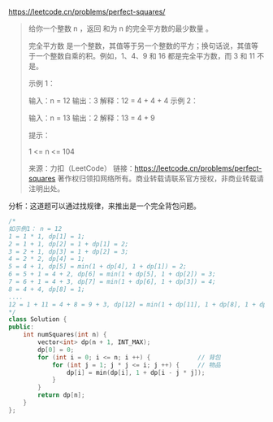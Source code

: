 https://leetcode.cn/problems/perfect-squares/

> 给你一个整数 n ，返回 和为 n 的完全平方数的最少数量 。
>
> 完全平方数 是一个整数，其值等于另一个整数的平方；换句话说，其值等于一个整数自乘的积。例如，1、4、9 和 16 都是完全平方数，而 3 和 11 不是。
>
>  
>
> 示例 1：
>
> 输入：n = 12
> 输出：3 
> 解释：12 = 4 + 4 + 4
> 示例 2：
>
> 输入：n = 13
> 输出：2
> 解释：13 = 4 + 9
>
> 提示：
>
> 1 <= n <= 104
>
> 来源：力扣（LeetCode）
> 链接：https://leetcode.cn/problems/perfect-squares
> 著作权归领扣网络所有。商业转载请联系官方授权，非商业转载请注明出处。

分析：这道题可以通过找规律，来推出是一个完全背包问题。



```c++
/*
如示例1： n = 12
1 = 1 * 1, dp[1] = 1;
2 = 1 + 1, dp[2] = 1 + dp[1] = 2;
3 = 2 + 1, dp[3] = 1 + dp[2] = 3;
4 = 2 * 2, dp[4] = 1;
5 = 4 + 1, dp[5] = min(1 + dp[4], 1 + dp[1]) = 2;
6 = 5 + 1 = 4 + 2, dp[6] = min(1 + dp[5], 1 + dp[2]) = 3;
7 = 6 + 1 = 4 + 3, dp[7] = min(1 + dp[6], 1 + dp[3]) = 4;
8 = 4 + 4, dp[8] = 1;
....
12 = 1 + 11 = 4 + 8 = 9 + 3, dp[12] = min(1 + dp[11], 1 + dp[8], 1 + dp[3]) = 1 + dp[4] + d[4] = 3
*/
class Solution {
public:
    int numSquares(int n) {
        vector<int> dp(n + 1, INT_MAX);
        dp[0] = 0;
        for (int i = 0; i <= n; i ++) {				// 背包
            for (int j = 1; j * j <= i; j ++) {		// 物品
                dp[i] = min(dp[i], 1 + dp[i - j * j]);
            }
        }
        return dp[n];
    }
};
```

